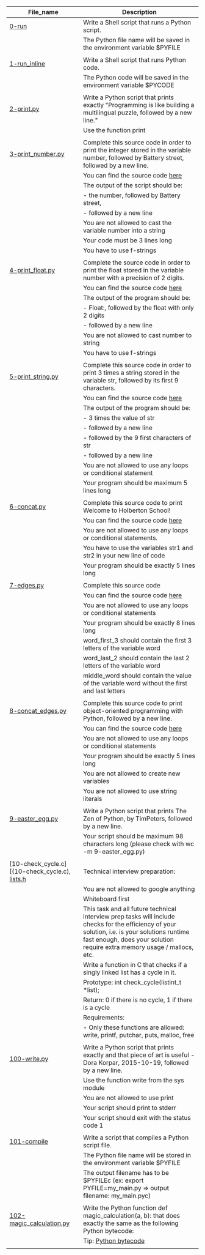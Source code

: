 File_name | Description
--- | ---
[0-run](0-run) | Write a Shell script that runs a Python script.
 || The Python file name will be saved in the environment variable $PYFILE
 || 
[1-run_inline](1-run_inline) | Write a Shell script that runs Python code.
 || The Python code will be saved in the environment variable $PYCODE
 || 
[2-print.py](2-print.py) | Write a Python script that prints exactly "Programming is like building a multilingual puzzle, followed by a new line."
 || Use the function print
 || 
[3-print_number.py](3-print_number.py) | Complete this source code in order to print the integer stored in the variable number, followed by Battery street, followed by a new line.
 || You can find the source code [here](https://github.com/alx-tools/0x00.py/blob/master/3-print_number.py)
 ||  The output of the script should be:
 ||  - the number, followed by Battery street,
 ||  - followed by a new line
 ||  You are not allowed to cast the variable number into a string
 ||  Your code must be 3 lines long
 ||  You have to use f-strings
 || 
[4-print_float.py](4-print_float.py) | Complete the source code in order to print the float stored in the variable number with a precision of 2 digits.
 || You can find the source code [here](https://github.com/alx-tools/0x00.py/blob/master/4-print_float.py)
 ||  The output of the program should be:
 ||  - Float:, followed by the float with only 2 digits
 ||  - followed by a new line
 ||  You are not allowed to cast number to string
 ||  You have to use f-strings
 || 
[5-print_string.py](5-print_string.py) | Complete this source code in order to print 3 times a string stored in the variable str, followed by its first 9 characters.
 || You can find the source code [here](https://github.com/alx-tools/0x00.py/blob/master/5-print_string.py)
 ||  The output of the program should be:
 ||  - 3 times the value of str
 ||  - followed by a new line
 ||  - followed by the 9 first characters of str
 ||  - followed by a new line
 ||  You are not allowed to use any loops or conditional statement
 ||  Your program should be maximum 5 lines long
 || 
[6-concat.py](6-concat.py) | Complete this source code to print Welcome to Holberton School!
 || You can find the source code [here](https://github.com/alx-tools/0x00.py/blob/master/6-concat.py)
 ||  You are not allowed to use any loops or conditional statements.
 ||  You have to use the variables str1 and str2 in your new line of code
 ||  Your program should be exactly 5 lines long
 || 
[7-edges.py](7-edges.py) | Complete this source code
 || You can find the source code [here](https://github.com/alx-tools/0x00.py/blob/master/7-edges.py)
 ||  You are not allowed to use any loops or conditional statements
 ||  Your program should be exactly 8 lines long
 ||  word_first_3 should contain the first 3 letters of the variable word
 ||  word_last_2 should contain the last 2 letters of the variable word
 ||  middle_word should contain the value of the variable word without the first and last letters
 || 
[8-concat_edges.py](8-concat_edges.py) | Complete this source code to print object-oriented programming with Python, followed by a new line.
 || You can find the source code [here](https://github.com/alx-tools/0x00.py/blob/master/8-concat_edges.py)
 ||  You are not allowed to use any loops or conditional statements
 ||  Your program should be exactly 5 lines long
 ||  You are not allowed to create new variables
 ||  You are not allowed to use string literals
 || 
[9-easter_egg.py](9-easter_egg.py) | Write a Python script that prints The Zen of Python, by TimPeters, followed by a new line.
 || Your script should be maximum 98 characters long (please check with wc -m 9-easter_egg.py)
 || 
[10-check_cycle.c][(10-check_cycle.c), [lists.h](lists.h) | Technical interview preparation:
 || You are not allowed to google anything
 ||  Whiteboard first
 ||  This task and all future technical interview prep tasks will include checks for the efficiency of your solution, i.e. is your solutions runtime fast enough, does your solution require extra memory usage / mallocs, etc.
 ||  Write a function in C that checks if a singly linked list has a cycle in it.
 || Prototype: int check_cycle(listint_t *list);
 || Return: 0 if there is no cycle, 1 if there is a cycle
 || Requirements:
 ||  - Only these functions are allowed: write, printf, putchar, puts, malloc, free
 || 
[100-write.py](100-write.py) | Write a Python script that prints exactly and that piece of art is useful - Dora Korpar, 2015-10-19, followed by a new line.
 || Use the function write from the sys module
 ||  You are not allowed to use print
 ||  Your script should print to stderr
 ||  Your script should exit with the status code 1
 || 
[101-compile](101-compile) | Write a script that compiles a Python script file.
 || The Python file name will be stored in the environment variable $PYFILE
 || The output filename has to be $PYFILEc (ex: export PYFILE=my_main.py => output filename: my_main.pyc)
 || 
[102-magic_calculation.py](102-magic_calculation.py) | Write the Python function def magic_calculation(a, b): that does exactly the same as the following Python bytecode:
 || Tip: [Python bytecode](https://docs.python.org/3.4/library/dis.html)
 || 